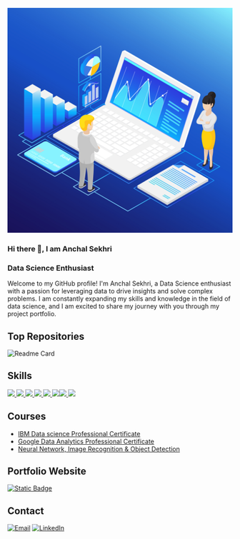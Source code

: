 ![](https://github.com/sekhrianchal6/sekhrianchal6/blob/main/16542.jpg)

### Hi there 👋, I am Anchal Sekhri
###  Data Science Enthusiast 

Welcome to my GitHub profile! I'm Anchal Sekhri, a Data Science enthusiast with a passion for leveraging data to drive insights and solve complex problems. I am constantly expanding my skills and knowledge in the field of data science, and I am excited to share my journey with you through my project portfolio.

## Top Repositories


![Readme Card](https://github-readme-stats.vercel.app/api/pin/?username=sekhrianchal6&theme=dark&hide_border=true&repo=Data-Portfolio)




[]()
[]()
[]()

## Skills

[![](https://img.shields.io/badge/Numpy-777BB4?style=for-the-badge&logo=numpy&logoColor=white) ![](https://img.shields.io/badge/Pandas-2C2D72?style=for-the-badge&logo=pandas&logoColor=white) ![](https://img.shields.io/badge/Python-FFD43B?style=for-the-badge&logo=python&logoColor=blue) ![](https://img.shields.io/badge/scikit_learn-F7931E?style=for-the-badge&logo=scikit-learn&logoColor=white) ![](https://img.shields.io/badge/SciPy-654FF0?style=for-the-badge&logo=SciPy&logoColor=white)  ![](https://img.shields.io/badge/Jupyter-F37626.svg?&style=for-the-badge&logo=Jupyter&logoColor=white)![](https://img.shields.io/badge/Keras-FF0000?style=for-the-badge&logo=keras&logoColor=white) ![](https://img.shields.io/badge/Plotly-239120?style=for-the-badge&logo=plotly&logoColor=white)  ](https://github.com/sekhrianchal6) 

## Courses
- [IBM Data science Professional Certificate](https://github.com/sekhrianchal6/Certificates/tree/main/IBM%20Data%20science%20Professional%20Certificate)
- [Google Data Analytics Professional Certificate](https://github.com/sekhrianchal6/Certificates/tree/main/Google%20Data%20Analytics%20Professional%20Certificate)
- [Neural Network, Image Recognition & Object Detection](https://github.com/sekhrianchal6/Certificates/blob/main/hamoye.org/Neural%20Network%2C%20Image%20Recognition%20%26%20Object%20Detection.pdf)


## Portfolio Website
[![Static Badge](https://img.shields.io/badge/Website-%20?style=for-the-badge&label=Portfolio&labelColor=dark&color=blue)](https://www.datascienceportfol.io/anchal_sekhri)

## Contact
[![Email](https://img.shields.io/badge/Gmail-D14836?style=for-the-badge&logo=gmail&logoColor=white)](mailto:anchal.sekhri.31@gmail.com) [![LinkedIn](https://img.shields.io/badge/LinkedIn-0077B5?style=for-the-badge&logo=linkedin&logoColor=white)](https://www.linkedin.com/in/anchal-sekhri/) 




<!--
**sekhrianchal6/sekhrianchal6** is a ✨ _special_ ✨ repository because its `README.md` (this file) appears on your GitHub profile.

Here are some ideas to get you started:

- 🔭 I’m currently working on ...
- 🌱 I’m currently learning ...
- 👯 I’m looking to collaborate on ...
- 🤔 I’m looking for help with ...
- 💬 Ask me about ...
- 📫 How to reach me: ...
- 😄 Pronouns: ...
- ⚡ Fun fact: ...
-->
